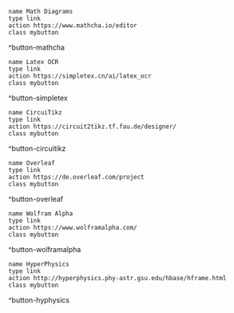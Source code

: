 ```button
name Math Diagrams
type link
action https://www.mathcha.io/editor
class mybutton
```

^button-mathcha

```button
name Latex OCR
type link
action https://simpletex.cn/ai/latex_ocr
class mybutton
```

^button-simpletex

```button
name CircuiTikz
type link
action https://circuit2tikz.tf.fau.de/designer/
class mybutton
```

^button-circuitikz

```button
name Overleaf
type link
action https://de.overleaf.com/project
class mybutton
```

^button-overleaf

```button
name Wolfram Alpha
type link
action https://www.wolframalpha.com/
class mybutton
```

^button-wolframalpha

```button
name HyperPhysics
type link
action http://hyperphysics.phy-astr.gsu.edu/hbase/hframe.html
class mybutton
```

^button-hyphysics


